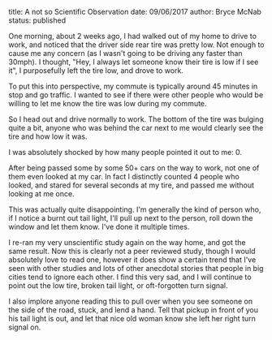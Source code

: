 title: A not so Scientific Observation
date: 09/06/2017
author: Bryce McNab
status: published

One morning, about 2 weeks ago, I had walked out of my home to drive to work, and noticed that the driver side rear tire was pretty low. Not enough to cause me any concern (as I wasn't going to be driving any faster than 30mph). I thought, "Hey, I always let someone know their tire is low if I see it", I purposefully left the tire low, and drove to work.

To put this into perspective, my commute is typically around 45 minutes in stop and go traffic. I wanted to see if there were other people who would be willing to let me know the tire was low during my commute.

So I head out and drive normally to work. The bottom of the tire was bulging quite a bit, anyone who was behind the car next to me would clearly see the tire and how low it was. 

I was absolutely shocked by how many people pointed it out to me: 0.

After being passed some by some 50+ cars on the way to work, not one of them even looked at my car. In fact I distinctly counted 4 people who looked, and stared for several seconds at my tire, and passed me without looking at me once.

This was actually quite disappointing. I'm generally the kind of person who, if I notice a burnt out tail light, I'll pull up next to the person, roll down the window and let them know. I've done it multiple times.

I re-ran my very unscientific study again on the way home, and got the same result. Now this is clearly not a peer reviewed study, though I would absolutely love to read one, however it does show a certain trend that I've seen with other studies and lots of other anecdotal stories that people in big cities tend to ignore each other. I find this very sad, and I will continue to point out the low tire, broken tail light, or oft-forgotten turn signal.

I also implore anyone reading this to pull over when you see someone on the side of the road, stuck, and lend a hand. Tell that pickup in front of you his tail light is out, and let that nice old woman know she left her right turn signal on.
